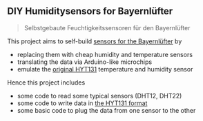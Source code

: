 DIY Humiditysensors for Bayernlüfter
------------------------------------

>Selbstgebaute Feuchtigkeitssensoren für den Bayernlüfter

This project aims to self-build [sensors for the Bayernlüfter](https://www.hitl-shop.de/Bayernluefter-Typ-C-Zubehoer-Feuchtesensoren.htm) by 
- replacing them with cheap humidity and temperature sensors 
- translating the data via Arduino-like microchips 
- emulate the [original HYT131](https://shop.bb-sensors.com/en/Measurement-by-branches/Building-automation/Digital-humidity-temperature-sensor-HYT131-bub.html) temperature and humidity sensor

Hence this project includes
- some code to read some typical sensors (DHT12, DHT22)
- some code to write data in [the HYT131 format](https://shop.bb-sensors.com/out/media/Datasheet_long_incl_code_%20HYT131.pdf)
- some basic code to plug the data from one sensor to the other